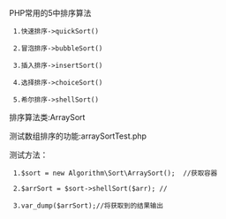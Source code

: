 PHP常用的5中排序算法

     1.快速排序->quickSort()	
   
     2.冒泡排序->bubbleSort()	
   
     3.插入排序->insertSort()	
   
     4.选择排序->choiceSort()
   
     5.希尔排序->shellSort()	

排序算法类:ArraySort	
   
测试数组排序的功能:arraySortTest.php	

测试方法：	
   
     1.$sort = new Algorithm\Sort\ArraySort();  //获取容器

     2.$arrSort = $sort->shellSort($arr); //

     3.var_dump($arrSort);//将获取到的结果输出
